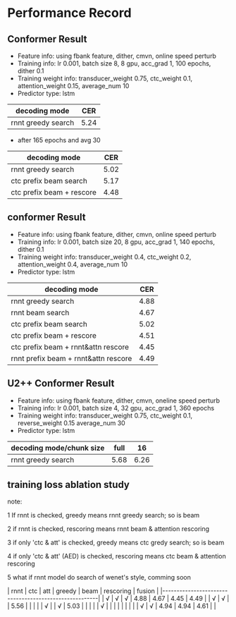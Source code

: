 # Performance Record

## Conformer Result

* Feature info: using fbank feature, dither, cmvn, online speed perturb
* Training info: lr 0.001, batch size 8, 8 gpu, acc_grad 1, 100 epochs, dither 0.1
* Training weight info: transducer_weight 0.75, ctc_weight 0.1, attention_weight 0.15, average_num 10
* Predictor type: lstm

| decoding mode             | CER   |
|---------------------------|-------|
| rnnt greedy search        | 5.24  |

* after 165 epochs and avg 30

| decoding mode             | CER   |
|---------------------------|-------|
| rnnt greedy search        | 5.02  |
| ctc prefix beam search    | 5.17  |
| ctc prefix beam + rescore | 4.48  |

## conformer Result

* Feature info: using fbank feature, dither, cmvn, online speed perturb
* Training info: lr 0.001, batch size 20, 8 gpu, acc_grad 1, 140 epochs, dither 0.1
* Training weight info: transducer_weight 0.4, ctc_weight 0.2, attention_weight 0.4, average_num 10
* Predictor type: lstm

| decoding mode                         | CER   |
|---------------------------------------|-------|
| rnnt greedy search                    | 4.88  |
| rnnt beam search                      | 4.67  |
| ctc prefix beam search                | 5.02  |
| ctc prefix beam + rescore             | 4.51  |
| ctc prefix beam + rnnt&attn rescore   | 4.45  |
| rnnt prefix beam + rnnt&attn rescore  | 4.49  |


## U2++ Conformer Result

* Feature info: using fbank feature, dither, cmvn, oneline speed perturb
* Training info: lr 0.001, batch size 4, 32 gpu, acc_grad 1, 360 epochs
* Training weight info: transducer_weight 0.75,  ctc_weight 0.1, reverse_weight 0.15  average_num 30
* Predictor type: lstm

| decoding mode/chunk size  | full  | 16    |
|---------------------------|-------|-------|
| rnnt greedy search        | 5.68  | 6.26  |

## training loss ablation study

note: 

1 If rnnt is checked, greedy means rnnt  greedy search; so is beam 

2 if rnnt is checked, rescoring means rnnt beam & attention rescoring

3 if only 'ctc & att' is checked, greedy means ctc gredy search; so is beam 

4 if only  'ctc & att' (AED)  is checked, rescoring means ctc beam & attention rescoring

5 what if rnnt model do search of wenet's style, comming soon

| rnnt | ctc | att | greedy | beam | rescoring | fusion |
|-------------------------------------------------------|
| √    | √   | √   |   4.88 | 4.67 |      4.45 |   4.49 |
| √    | √   |     |   5.56 |      |           |        |
| √    |     | √   |   5.03 |      |           |        |
| √    |     |     |        |      |           |        |
|      | √   | √   |   4.94 | 4.94 |      4.61 |        |


